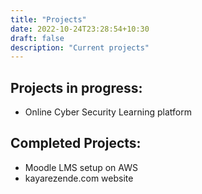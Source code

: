 ```yaml
---
title: "Projects"
date: 2022-10-24T23:28:54+10:30
draft: false
description: "Current projects"
---
```


## Projects in progress:
- Online Cyber Security Learning platform

## Completed Projects:

- Moodle LMS setup on AWS
- kayarezende.com website
